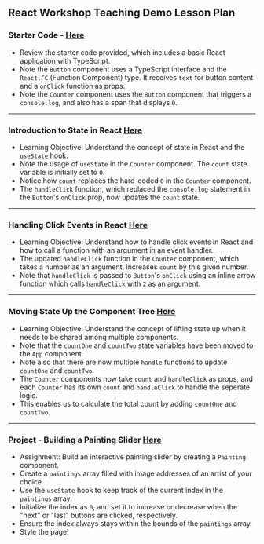 ## React Workshop Teaching Demo Lesson Plan

### Starter Code - [Here](https://codesandbox.io/s/react-state-demo-starter-8vmckv?file=/src/App.tsx)
- Review the starter code provided, which includes a basic React application with TypeScript.
- Note the `Button` component uses a TypeScript interface and the `React.FC` (Function Component) type. It receives `text` for button content and a `onClick` function as props.
- Note the `Counter` component uses the `Button` component that triggers a `console.log`, and also has a span that displays `0`.

---

### Introduction to State in React [Here](https://codesandbox.io/s/react-state-demo-starter-objective-1-vxgykc?file=/src/App.tsx:0-676)
- Learning Objective:  Understand the concept of state in React and the `useState` hook.
- Note the usage of `useState` in the `Counter` component. The `count` state variable is initially set to `0`.
- Notice how `count` replaces the hard-coded `0` in the `Counter` component.
- The `handleClick` function, which replaced the `console.log` statement in the `Button`'s `onClick` prop, now updates the `count` state.

---

### Handling Click Events in React [Here](https://codesandbox.io/s/react-state-demo-starter-objective-2-r2k5wm?file=/src/App.tsx:0-705)
- Learning Objective:  Understand how to handle click events in React and how to call a function with an argument in an event handler.
- The updated `handleClick` function in the `Counter` component, which takes a number as an argument, increases `count` by this given number.
- Note that `handleClick` is passed to `Button`'s `onClick` using an inline arrow function which calls `handleClick` with `2` as an argument.

---

### Moving State Up the Component Tree [Here](https://codesandbox.io/s/react-state-demo-starter-objective-3-pgtr92?file=/src/App.tsx:0-1130)
- Learning Objective: Understand the concept of lifting state up when it needs to be shared among multiple components.
- Note that the `countOne` and `countTwo` state variables have been moved to the `App` component.
- Note also that there are now multiple `handle` functions to update `countOne` and `countTwo`.
- The `Counter` components now take `count` and `handleClick` as props, and each `Counter` has its own `count` and `handleClick` to handle the seperate logic.
- This enables us to calculate the total count by adding `countOne` and `countTwo`.

---

### Project - Building a Painting Slider [Here](https://codesandbox.io/s/finished-react-state-demo-mvswxv?file=/src/App.tsx:0-1970)
- Assignment:  Build an interactive painting slider by creating a `Painting` component.
- Create a `paintings` array filled with image addresses of an artist of your choice.
- Use the `useState` hook to keep track of the current index in the `paintings` array.
- Initialize the index as `0`, and set it to increase or decrease when the "next" or "last" buttons are clicked, respectively.
- Ensure the index always stays within the bounds of the `paintings` array.
- Style the page!
